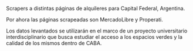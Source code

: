 Scrapers a distintas páginas de alquileres para Capital Federal, Argentina.

Por ahora las páginas scrapeadas son MercadoLibre y Properati.

Los datos levantados se utilizarán en el marco de un proyecto universitario interdisciplinario que busca estudiar el acceso a los espacios verdes y la calidad de los mismos dentro de CABA.
